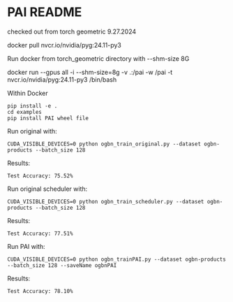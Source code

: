 # PAI README
checked out from torch geometric 9.27.2024

   docker pull nvcr.io/nvidia/pyg:24.11-py3

Run docker from torch_geometric directory with --shm-size 8G

   docker run --gpus all -i --shm-size=8g -v .:/pai -w /pai -t nvcr.io/nvidia/pyg:24.11-py3 /bin/bash

Within Docker

    pip install -e .
    cd examples
    pip install PAI wheel file
    
Run original with:

    CUDA_VISIBLE_DEVICES=0 python ogbn_train_original.py --dataset ogbn-products --batch_size 128

Results:

    Test Accuracy: 75.52%
    
Run original scheduler with:

    CUDA_VISIBLE_DEVICES=0 python ogbn_train_scheduler.py --dataset ogbn-products --batch_size 128

Results:

    Test Accuracy: 77.51%
    
    
Run PAI with:

    CUDA_VISIBLE_DEVICES=0 python ogbn_trainPAI.py --dataset ogbn-products --batch_size 128 --saveName ogbnPAI
    
Results:

    Test Accuracy: 78.10%


